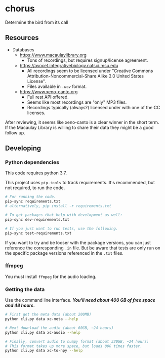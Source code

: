# chorus
Determine the bird from its call

## Resources

* Databases
    * https://www.macaulaylibrary.org
        * Tons of recordings, but requires signup/license agreement.
    * https://avocet.integrativebiology.natsci.msu.edu
        * All recordings seem to be licensed under "Creative Commons Attribution-Noncommercial-Share Alike 3.0 United States License".
        * Files available in `.wav` format.
    * https://www.xeno-canto.org
        * Full rest API offered.
        * Seems like most recordings are "only" MP3 files.
        * Recordings typically (always?) licensed under with one of the CC licenses.

After reviewing, it seems like xeno-canto is a clear winner in the short term. If the Macaulay Library is willing to share their data they might be a good follow up.

## Developing

### Python dependencies

This code requires python 3.7.

This project uses `pip-tools` to track requirements. It's recommended, but not required, to run the code.

```bash
# For running the code.
pip-sync requirements.txt
# alternatively, pip install -r requirements.txt

# To get packages that help with development as well:
pip-sync dev-requirements.txt

# If you just want to run tests, use the following.
pip-sync test-requirements.txt
```

If you want to try and be looser with the package versions, you can just reference the corresponding `.in` file. But be aware that tests are only run on the specific package versions referenced in the `.txt` files.

### ffmpeg

You must install `ffmpeg` for the audio loading.

### Getting the data

Use the command line interface. ***You'll need about 400 GB of free space and 48 hours.***

```bash
# First get the meta data (about 200MB)
python cli.py data xc-meta --help

# Next download the audio (about 60GB, ~24 hours)
python cli.py data xc-audio --help

# Finally, convert audio to numpy format (about 320GB, ~24 hours)
# This format takes up more space, but loads 800 times faster.
python cli.py data xc-to-npy --help
```

